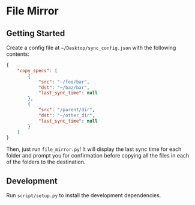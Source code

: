# File Mirror

## Getting Started

Create a config file at `~/Desktop/sync_config.json` with the following
contents:

```json
{
    "copy_specs": [
        {
            "src": "~/foo/bar",
            "dst": "~/baz/bar",
            "last_sync_time": null
        },
        {
            "src": "/parent/dir",
            "dst": "~/other_dir",
            "last_sync_time": null
        }
    ]
}
```

Then, just run `file_mirror.py`! It will display the last sync time for each
folder and prompt you for confirmation before copying all the files in each of
the folders to the destination.

## Development

Run `script/setup.py` to install the development dependencies.
